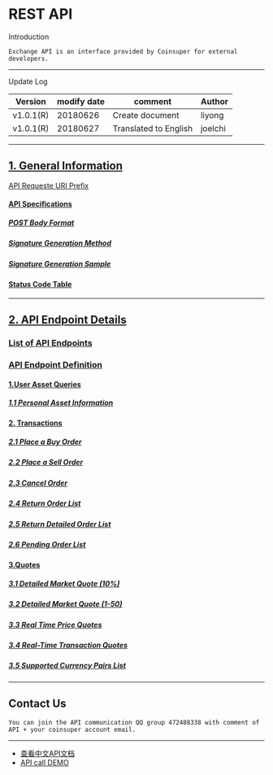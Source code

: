 # REST API

Introduction

```
Exchange API is an interface provided by Coinsuper for external developers.
```

------

Update Log

| Version   | modify date | comment               | Author  |
| --------- | ----------- | --------------------- | ------- |
| v1.0.1(R) | 20180626    | Create document       | liyong  |
| v1.0.1(R) | 20180627    | Translated to English | joelchi |

------

## [1. General Information](https://github.com/coinsuperapi/API_docs_en/wiki#1-general-information)

[API Requeste URI Prefix](https://github.com/coinsuperapi/API_docs_en/wiki#api-request-uri-prefix)

#### [API Specifications](https://github.com/coinsuperapi/API_docs_en/wiki#api-specifications)

##### [POST Body Format](https://github.com/coinsuperapi/API_docs_en/wiki#post-body-format)

##### [Signature Generation Method](https://github.com/coinsuperapi/API_docs_en/wiki#signature-generation-method) 

#####  [Signature Generation Sample](https://github.com/coinsuperapi/API_docs_en/wiki#signature-generation-sample) 

####  [Status Code Table](https://github.com/coinsuperapi/API_docs_en/wiki#status-code-table) 

------

## [2. API Endpoint Details](https://github.com/coinsuperapi/API_docs_en/wiki#2-api-endpoint-details)

### [List of API Endpoints](https://github.com/coinsuperapi/API_docs_en/wiki#list-of-api-endpoints)

### [API Endpoint Definition](https://github.com/coinsuperapi/API_docs_en/wiki#api-endpoint-definition)

#### [1.User Asset Queries](https://github.com/coinsuperapi/API_docs_en/wiki#1user-asset-queries)

##### [1.1 Personal Asset Information](https://github.com/coinsuperapi/API_docs_en/wiki#11-personal-asset-information)

#### [2. Transactions](https://github.com/coinsuperapi/API_docs_en/wiki#2-transactions)

##### [2.1 Place a Buy Order](https://github.com/coinsuperapi/API_docs_en/wiki#21-place-a-buy-order)

##### [2.2 Place a Sell Order](https://github.com/coinsuperapi/API_docs_en/wiki#22-place-a-sell-order)

##### [2.3 Cancel Order](https://github.com/coinsuperapi/API_docs_en/wiki#23-cancel-order)

##### [2.4 Return Order List](https://github.com/coinsuperapi/API_docs_en/wiki#24-return-order-list)

##### [2.5 Return Detailed Order List](https://github.com/coinsuperapi/API_docs_en/wiki#25-return-detailed-order-list)

##### [2.6 Pending Order List](https://github.com/coinsuperapi/API_docs_en/wiki#26-pending-order-list)

#### [3.Quotes](https://github.com/coinsuperapi/API_docs_en/wiki#3quotes)

##### [3.1 Detailed Market Quote (10%)](https://github.com/coinsuperapi/API_docs_en/wiki#31-detailed-market-quote-10)

##### [3.2 Detailed Market Quote (1-50)](https://github.com/coinsuperapi/API_docs_en/wiki#32-detailed-market-quote-1-50)

##### [3.3 Real Time Price Quotes](https://github.com/coinsuperapi/API_docs_en/wiki#33-real-time-price-quotes)

##### [3.4 Real-Time Transaction Quotes](https://github.com/coinsuperapi/API_docs_en/wiki#34-real-time-transaction-quotes)

##### [3.5 Supported Currency Pairs List](https://github.com/coinsuperapi/API_docs_en/wiki#35-supported-currency-pairs-list)



------

## Contact Us

```
You can join the API communication QQ group 472488338 with comment of API + your coinsuper account email.
```



------

* [查看中文API文档](https://github.com/coinsuperapi/API_docs)
* [API call DEMO](https://github.com/coinsuperapi/REST_API_demos)